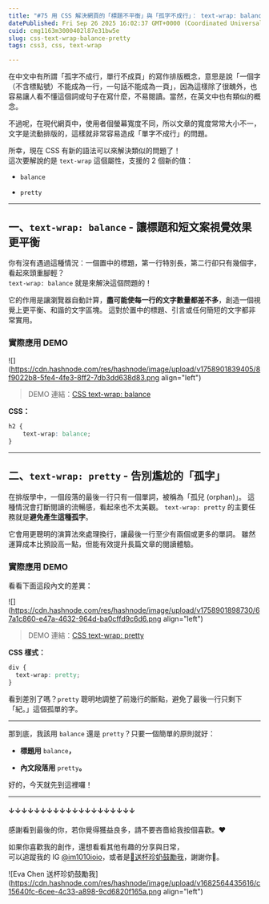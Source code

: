 ```yaml
---
title: "#75 用 CSS 解決網頁的「標題不平衡」與「孤字不成行」： text-wrap: balance / pretty"
datePublished: Fri Sep 26 2025 16:02:37 GMT+0000 (Coordinated Universal Time)
cuid: cmg1163m3000402l87e31bw5e
slug: css-text-wrap-balance-pretty
tags: css3, css, text-wrap

---
```


在中文中有所謂「孤字不成行，單行不成頁」的寫作排版概念，意思是說「一個字（不含標點號）不能成為一行，一句話不能成為一頁」，因為這樣除了很醜外，也容易讓人看不懂這個詞或句子在寫什麼，不易閱讀。當然，在英文中也有類似的概念。

不過呢，在現代網頁中，使用者個螢幕寬度不同，所以文章的寬度常常大小不一，文字是流動排版的，這樣就非常容易造成「單字不成行」的問題。

所幸，現在 CSS 有新的語法可以來解決類似的問題了！  
這次要解說的是 `text-wrap` 這個屬性，支援的 2 個新的值：

* `balance`
    
* `pretty`
    

---

## 一、`text-wrap: balance` - 讓標題和短文案視覺效果更平衡

你有沒有遇過這種情況：一個置中的標題，第一行特別長，第二行卻只有幾個字，看起來頭重腳輕？  
`text-wrap: balance` 就是來解決這個問題的！

它的作用是讓瀏覽器自動計算，**盡可能使每一行的文字數量都差不多**，創造一個視覺上更平衡、和諧的文字區塊。 這對於置中的標題、引言或任何簡短的文字都非常實用。

### 實際應用 DEMO

![](https://cdn.hashnode.com/res/hashnode/image/upload/v1758901839405/8f9022b8-5fe4-4fe3-8ff2-7db3dd638d83.png align="left")

> DEMO 連結：[CSS text-wrap: balance](https://codepen.io/im1010ioio/pen/EaPPmaJ)

**CSS：**

```css
h2 {
    text-wrap: balance;
}
```

---

## 二、`text-wrap: pretty` - 告別尷尬的「孤字」

在排版學中，一個段落的最後一行只有一個單詞，被稱為「孤兒 (orphan)」。 這種情況會打斷閱讀的流暢感，看起來也不太美觀。 `text-wrap: pretty` 的主要任務就是**避免產生這種孤字**。

它會用更聰明的演算法來處理換行，讓最後一行至少有兩個或更多的單詞。 雖然運算成本比預設高一點，但能有效提升長篇文章的閱讀體驗。

### 實際應用 DEMO

看看下面這段內文的差異：

![](https://cdn.hashnode.com/res/hashnode/image/upload/v1758901898730/67a1c860-e47a-4632-964d-ba0cffd9c6d6.png align="left")

> DEMO 連結：[CSS text-wrap: pretty](https://codepen.io/im1010ioio/pen/ZYQQKzM)

**CSS 樣式：**

```css
div {
  text-wrap: pretty;
}
```

看到差別了嗎？`pretty` 聰明地調整了前幾行的斷點，避免了最後一行只剩下「紀。」這個孤單的字。

---

那到底，我該用 `balance` 還是 `pretty`？只要一個簡單的原則就好：

* **標題用** `balance`**，**
    
* **內文段落用** `pretty`**。**
    

好的，今天就先到這裡囉！

---

#### ↓↓↓↓↓↓↓↓↓↓↓↓↓↓↓↓↓↓↓↓

感謝看到最後的你，若你覺得獲益良多，請不要吝嗇給我按個喜歡。❤️

如果你喜歡我的創作，還想看看其他有趣的分享與日常，  
可以追蹤我的 IG [@im1010ioio](https://www.instagram.com/im1010ioio/)，或者是[🧋送杯珍奶鼓勵我](https://im1010ioio.bobaboba.me/)，謝謝你🥰。

![Eva Chen 送杯珍奶鼓勵我](https://cdn.hashnode.com/res/hashnode/image/upload/v1682564435616/c15640fc-6cee-4c33-a898-9cd6820f165a.png align="left")